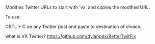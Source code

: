 Modifies Twitter URLs to start with 'vx' and copies the modified URL.

To use:

CRTL + C on any Twitter post and paste to destination of choice.

what is VX Twitter?
https://github.com/dylanpdx/BetterTwitFix

